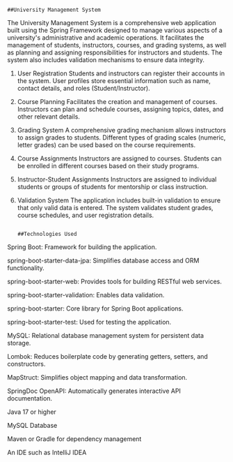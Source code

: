                                                                                           ##University Management System

The University Management System is a comprehensive web application built using the Spring Framework designed to manage various aspects of a university's administrative and academic operations. It facilitates the management of students, instructors, courses, and grading systems, as well as planning and assigning responsibilities for instructors and students. The system also includes validation mechanisms to ensure data integrity.


1. User Registration
Students and instructors can register their accounts in the system.
User profiles store essential information such as name, contact details, and roles (Student/Instructor).

3. Course Planning
Facilitates the creation and management of courses.
Instructors can plan and schedule courses, assigning topics, dates, and other relevant details.

5. Grading System
A comprehensive grading mechanism allows instructors to assign grades to students.
Different types of grading scales (numeric, letter grades) can be used based on the course requirements.

7. Course Assignments
Instructors are assigned to courses.
Students can be enrolled in different courses based on their study programs.

9. Instructor-Student Assignments
Instructors are assigned to individual students or groups of students for mentorship or class instruction.

10. Validation System
The application includes built-in validation to ensure that only valid data is entered.
The system validates student grades, course schedules, and user registration details.

                                                                                          ##Technologies Used



Spring Boot: Framework for building the application.

spring-boot-starter-data-jpa: Simplifies database access and ORM functionality.

spring-boot-starter-web: Provides tools for building RESTful web services.

spring-boot-starter-validation: Enables data validation.

spring-boot-starter: Core library for Spring Boot applications.

spring-boot-starter-test: Used for testing the application.

MySQL: Relational database management system for persistent data storage.

Lombok: Reduces boilerplate code by generating getters, setters, and constructors.

MapStruct: Simplifies object mapping and data transformation.

SpringDoc OpenAPI: Automatically generates interactive API documentation.

Java 17 or higher

MySQL Database

Maven or Gradle for dependency management

An IDE such as IntelliJ IDEA 
